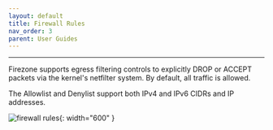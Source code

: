 ```yaml
---
layout: default
title: Firewall Rules
nav_order: 3
parent: User Guides
---
```

---

Firezone supports egress filtering controls to explicitly DROP or ACCEPT packets
via the kernel's netfilter system. By default, all traffic is allowed.

The Allowlist and Denylist support both IPv4 and IPv6 CIDRs and IP addresses.

![firewall rules](https://user-images.githubusercontent.com/52545545/152583668-99077cb3-f83b-4ca4-8641-2e8b2ae5d061.png){: width="600" }
